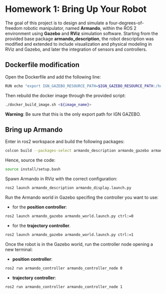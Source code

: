 # Homework 1: Bring Up Your Robot
The goal of this project is to design and simulate a four-degrees-of-freedom robotic manipulator, named **Armando**, within the ROS 2 environment using **__Gazebo__** and **__RViz__** simulation software. 
Starting from the provided base package **armando_description**, the robot description was modified and extended to include visualization and physical modeling in RViz and Gazebo, and later the integration of sensors and controllers.
 
## Dockerfile modification
Open the Dockerfile and add the following line:
```sh
RUN echo "export IGN_GAZEBO_RESOURCE_PATH=$IGN_GAZEBO_RESOURCE_PATH:/home/user/ros2_ws/src/armando_gazebo/models" >> ${HOME}/.bashrc
```
Then rebuild the docker image through the provided script:
```sh
./docker_build_image.sh <${image_name}>
```
**Warning**: Be sure that this is the only export path for IGN GAZEBO.

## Bring up Armando
Enter in ros2 workspace and build the following packages:
```sh
colcon build --packages-select armando_description armando_gazebo armando_controller
```
Hence, source the code:
```sh
source install/setup.bash
```

Spawn Armando in RViz with the correct configuration:
```sh
ros2 launch armando_description armando_display.launch.py
```

Run the Armando world in Gazebo specifing the controller you want to use:
* for the **position controller**:
```sh
ros2 launch armando_gazebo armando_world.launch.py ctrl:=0
```
* for the **trajectory controller**.
```sh
ros2 launch armando_gazebo armando_world.launch.py ctrl:=1
```

Once the robot is in the Gazebo world, run the controller node opening a new terminal:
* **position controller**:
```sh
ros2 run armando_controller armando_controller_node 0
```
* **trajectory controller**:
```sh
ros2 run armando_controller armando_controller_node 1
```
